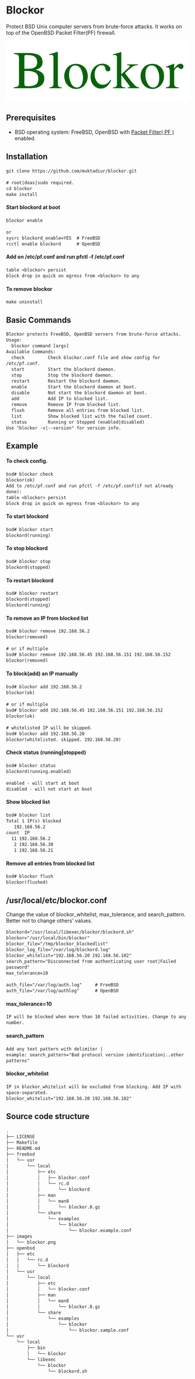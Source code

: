 # Blockor
Protect BSD Unix computer servers from brute-force attacks. It works on top of the OpenBSD Packet Filter(PF) firewall.

![Blockor](images/blockor.png)

## Prerequisites
- BSD operating system: FreeBSD, OpenBSD with [ Packet Filter( PF ) ](https://www.openbsd.org/faq/pf/filter.html) enabled.

## Installation
```
git clone https://github.com/muktadiur/blockor.git

# root|doas|sudo required.
cd blockor
make install
```

#### Start blockord at boot
```
blockor enable

or 
sysrc blockord_enable=YES  # FreeBSD
rcctl enable blockord      # OpenBSD
```

#### Add on /etc/pf.conf and run pfctl -f /etc/pf.conf
```
table <blockor> persist
block drop in quick on egress from <blockor> to any
```

#### To remove blockor
```
make uninstall
```

## Basic Commands
```
Blockor protects FreeBSD, OpenBSD servers from brute-force attacks.
Usage:
  blockor command [args]
Available Commands:
  check         Check blockor.conf file and show config for /etc/pf.conf.
  start         Start the blockord daemon.
  stop          Stop the blockord daemon.
  restart       Restart the blockord daemon.
  enable        Start the blockord daemon at boot.
  disable       Not start the blockord daemon at boot.
  add           Add IP to blocked list.
  remove        Remove IP from blocked list.
  flush         Remove all entries from blocked list.
  list          Show blocked list with the failed count.
  status        Running or Stopped (enabled|disabled) 
Use "blockor -v|--version" for version info.
```


## Example

#### To check config.
```
bsd# blockor check
blockor(ok)
Add to /etc/pf.conf and run pfctl -f /etc/pf.conf(if not already done):
table <blockor> persist
block drop in quick on egress from <blockor> to any
```

#### To start blockord
```
bsd# blockor start
blockord(running)
```

#### To stop blockord
```
bsd# blockor stop
blockord(stopped)
```

#### To restart blockord
```
bsd# blockor restart
blockord(stopped)
blockord(running)
```

#### To remove an IP from blocked list
```
bsd# blockor remove 192.168.56.2
blockor(removed)

# or if multiple
bsd# blockor remove 192.168.56.45 192.168.56.151 192.168.56.152
blockor(removed)
```

#### To block(add) an IP manually
```
bsd# blockor add 192.168.56.2
blockor(ok)

# or if multiple
bsd# blockor add 192.168.56.45 192.168.56.151 192.168.56.152
blockor(ok)

# whitelisted IP will be skipped.
bsd# blockor add 192.168.56.20
blockor(whitelisted. skipped. 192.168.56.20)
```

#### Check status (running|stopped)
```
bsd# blockor status
blockord(running.enabled)

enabled - will start at boot
disabled - will not start at boot
```

#### Show blocked list
```
bsd# blockor list
Total 1 IP(s) blocked
   192.168.56.2
count  IP
  11 192.168.56.2
   2 192.168.56.30
   1 192.168.56.21
```

#### Remove all entries from blocked list
```
bsd# blockor flush
blockor(flushed)
```

## /usr/local/etc/blockor.conf
Change the value of blockor_whitelist, max_tolerance, and search_pattern.
Better not to change others' values.
```
blockord="/usr/local/libexec/blockor/blockord.sh"
blockor="/usr/local/bin/blockor"
blockor_file="/tmp/blockor_blockedlist"
blockor_log_file="/var/log/blockord.log"
blockor_whitelist="192.168.56.20 192.168.56.102"
search_pattern="Disconnected from authenticating user root|Failed password"
max_tolerance=10

auth_file="/var/log/auth.log"     # FreeBSD
auth_file="/var/log/authlog"      # OpenBSD

```

#### max_tolerance=10
```
IP will be blocked when more than 10 failed activities. Change to any number.
```
#### search_pattern
```
Add any text pattern with delimiter |
example: search_pattern="Bad protocol version identification|..other patterns"
```
#### blockor_whitelist
```
IP in blockor_whitelist will be excluded from blocking. Add IP with space-separated.
blockor_whitelist="192.168.56.20 192.168.56.102"

```


## Source code structure
```
.
├── LICENSE
├── Makefile
├── README.md
├── freebsd
│   └── usr
│       └── local
│           ├── etc
│           │   ├── blockor.conf
│           │   └── rc.d
│           │       └── blockord
│           ├── man
│           │   └── man8
│           │       └── blockor.8.gz
│           └── share
│               └── examples
│                   └── blockor
│                       └── blockor.example.conf
├── images
│   └── blockor.png
├── openbsd
│   ├── etc
│   │   └── rc.d
│   │       └── blockord
│   └── usr
│       └── local
│           ├── etc
│           │   └── blockor.conf
│           ├── man
│           │   └── man8
│           │       └── blockor.8.gz
│           └── share
│               └── examples
│                   └── blockor
│                       └── blockor.sample.conf
└── usr
    └── local
        ├── bin
        │   └── blockor
        └── libexec
            └── blockor
                └── blockord.sh

```